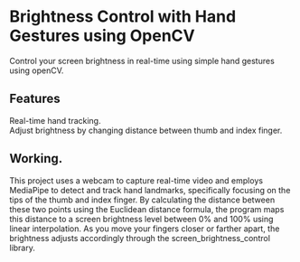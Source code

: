 # Brightness Control with Hand Gestures using OpenCV
Control your screen brightness in real-time using simple hand gestures using openCV.<br/>

## Features
Real-time hand tracking. <br/>
Adjust brightness by changing distance between thumb and index finger. <br/>

##  Working.
This project uses a webcam to capture real-time video and employs MediaPipe to detect and track hand landmarks, specifically focusing on the tips of the thumb and index finger. By calculating the distance between these two points using the Euclidean distance formula, the program maps this distance to a screen brightness level between 0% and 100% using linear interpolation. As you move your fingers closer or farther apart, the brightness adjusts accordingly through the screen_brightness_control library.

